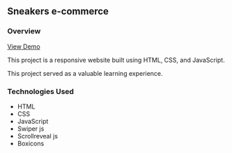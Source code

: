 
## Sneakers e-commerce

### Overview

[View Demo](https://billalben.github.io/sneakers-ecommerce/)

This project is a responsive website built using HTML, CSS, and JavaScript.

This project served as a valuable learning experience.

### Technologies Used

- HTML
- CSS
- JavaScript
- Swiper js
- Scrollreveal js
- Boxicons

